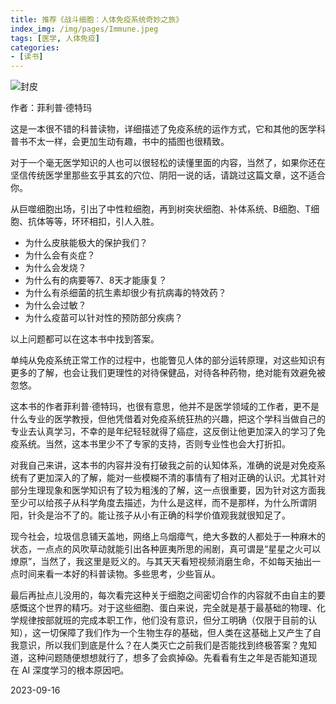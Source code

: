 ```yaml
---
title: 推荐《战斗细胞：人体免疫系统奇妙之旅》
index_img: /img/pages/Immune.jpeg
tags: [医学, 人体免疫]
categories:
- [读书]
---
```


![封皮](/img/pages/Immune.jpeg)

作者：菲利普·德特玛

这是一本很不错的科普读物，详细描述了免疫系统的运作方式，它和其他的医学科普书不太一样，会更加生动有趣，书中的插图也很精致。

对于一个毫无医学知识的人也可以很轻松的读懂里面的内容，当然了，如果你还在坚信传统医学里那些玄乎其玄的穴位、阴阳一说的话，请跳过这篇文章，这不适合你。

从巨噬细胞出场，引出了中性粒细胞，再到树突状细胞、补体系统、B细胞、T细胞、抗体等等，环环相扣，引人入胜。

* 为什么皮肤能极大的保护我们？
* 为什么会有炎症？
* 为什么会发烧？
* 为什么有的病要等7、8天才能康复？
* 为什么有杀细菌的抗生素却很少有抗病毒的特效药？
* 为什么会过敏？
* 为什么疫苗可以针对性的预防部分疾病？

以上问题都可以在这本书中找到答案。

单纯从免疫系统正常工作的过程中，也能瞥见人体的部分运转原理，对这些知识有更多的了解，也会让我们更理性的对待保健品，对待各种药物，绝对能有效避免被忽悠。

这本书的作者菲利普·德特玛，也很有意思，他并不是医学领域的工作者，更不是什么专业的医学教授，但他凭借着对免疫系统狂热的兴趣，把这个学科当做自己的专业去认真学习，不幸的是年纪轻轻就得了癌症，这反倒让他更加深入的学习了免疫系统。当然，这本书里少不了专家的支持，否则专业性也会大打折扣。

对我自己来讲，这本书的内容并没有打破我之前的认知体系，准确的说是对免疫系统有了更加深入的了解，能对一些模糊不清的事情有了相对正确的认识。尤其针对部分生理现象和医学知识有了较为粗浅的了解，这一点很重要，因为针对这方面我至少可以给孩子从科学角度去描述，为什么是这样，而不是那样，为什么所谓阴阳，针灸是治不了的。能让孩子从小有正确的科学价值观我就很知足了。

现今社会，垃圾信息铺天盖地，网络上乌烟瘴气，绝大多数的人都处于一种麻木的状态，一点点的风吹草动就能引出各种匪夷所思的闹剧，真可谓是“星星之火可以燎原”，当然了，我这里是贬义的。与其天天看短视频消磨生命，不如每天抽出一点时间来看一本好的科普读物。多些思考，少些盲从。

最后再扯点儿没用的，每次看完这种关于细胞之间密切合作的内容就不由自主的要感慨这个世界的精巧。对于这些细胞、蛋白来说，完全就是基于最基础的物理、化学规律按部就班的完成本职工作，他们没有意识，但分工明确（仅限于目前的认知），这一切保障了我们作为一个生物生存的基础，但人类在这基础上又产生了自我意识，所以我们到底是什么？在人类灭亡之前我们是否能找到终极答案？鬼知道，这种问题随便想想就行了，想多了会疯掉😱。先看看有生之年是否能知道现在 AI 深度学习的根本原因吧。

2023-09-16